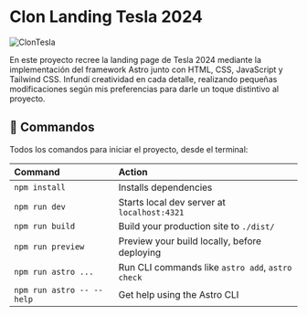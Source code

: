 # Clon Landing Tesla 2024
![ClonTesla](https://github.com/castanedad121/Clon-Landing-Tesla/assets/131382266/b9660db8-66fe-4b85-ac40-cc9972390515)


En este proyecto recree la landing page de Tesla 2024 mediante la implementación del framework Astro junto con HTML, CSS, JavaScript y Tailwind CSS. Infundí creatividad en cada detalle, realizando pequeñas modificaciones según mis preferencias para darle un toque distintivo al proyecto.


## 🧞 Commandos

Todos los comandos para iniciar el proyecto, desde el terminal:

| Command                   | Action                                           |
| :------------------------ | :----------------------------------------------- |
| `npm install`             | Installs dependencies                            |
| `npm run dev`             | Starts local dev server at `localhost:4321`      |
| `npm run build`           | Build your production site to `./dist/`          |
| `npm run preview`         | Preview your build locally, before deploying     |
| `npm run astro ...`       | Run CLI commands like `astro add`, `astro check` |
| `npm run astro -- --help` | Get help using the Astro CLI                     |
